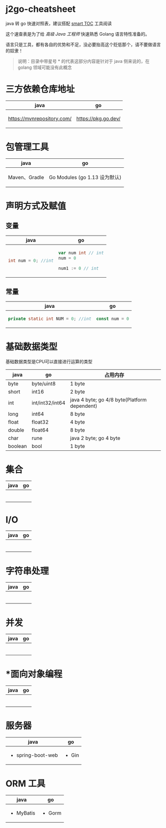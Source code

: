 # j2go-cheatsheet

java 转 go 快速对照表，建议搭配 [smart TOC](https://chrome.google.com/webstore/detail/smart-toc/lifgeihcfpkmmlfjbailfpfhbahhibba) 工具阅读

这个速查表是为了给 *高级 Java 工程师* 快速熟悉 Golang 语言特性准备的。 

语言只是工具，都有各自的优势和不足，没必要抬高这个贬低那个，请不要做语言的奴隶！


> 说明：目录中带星号 * 的代表这部分内容是针对于 java 侧来说的，在 golang 领域可能没有此概念


# 三方依赖仓库地址
<table>
<thead><tr><th>java</th><th>go</th></tr></thead>
<tbody>
<tr><td>


https://mvnrepository.com/


</td><td>


https://pkg.go.dev/


</td></tr>
</tbody></table>

# 包管理工具
<table>
<thead><tr><th>java</th><th>go</th></tr></thead>
<tbody>
<tr><td>


Maven、Gradle


</td><td>


Go Modules (go 1.13 设为默认)


</td></tr>
</tbody></table>

# 声明方式及赋值


## 变量
<table>
<thead><tr><th>java</th><th>go</th></tr></thead>
<tbody>
<tr><td>

```java
int num = 0; //int
```

</td><td>

```go
var num int // int
num = 0

num1 := 0 // int
```

</td></tr>
</tbody>
</table>

## 常量
<table>
<thead><tr><th>java</th><th>go</th></tr></thead>
<tbody>
<tr><td>

```java
private static int NUM = 0; //int
```

</td><td>

```go
const num = 0
```

</td></tr>
</tbody>
</table>

# 基础数据类型
基础数据类型是CPU可以直接进行运算的类型
<table>
<thead>
<tr>
<th>java</th>
<th>go</th>
<th>占用内存</th>
</tr>
</thead>
<tbody>
<tr>
<td>byte</td>
<td>byte/uint8</td>
<td>1  byte</td>
 
</tr>

<tr>
<td>short</td>
<td>int16</td>
<td>2  byte</td>
 
</tr>

<tr>
<td>int</td>
<td>int/int32/int64</td>
<td>java 4 byte; go 4/8  byte(Platform dependent)</td>
 
</tr>

<tr>
<td>long</td>
<td>int64</td>
<td>8  byte</td>
 
</tr>

<tr>
<td>float</td>
<td>float32</td>
<td>4  byte</td>
 
</tr>

<tr>
<td>double</td>
<td>float64</td>
<td>8  byte</td>
 
</tr>

<tr>
<td>char</td>
<td>rune</td>
<td>java 2 byte; go 4 byte</td>
 
</tr>

<tr>
<td>boolean</td>
<td>bool</td>
<td>1 byte</td>
 
</tr>

</tbody></table>

# 集合
<table>
<thead><tr><th>java</th><th>go</th></tr></thead>
<tbody>
<tr><td>

```java

```

</td><td>

```go

```

</td></tr>
</tbody></table>

# I/O
<table>
<thead><tr><th>java</th><th>go</th></tr></thead>
<tbody>
<tr><td>

```java

```

</td><td>

```go

```

</td></tr>
</tbody></table>

# 字符串处理
<table>
<thead><tr><th>java</th><th>go</th></tr></thead>
<tbody>
<tr><td>

```java

```

</td><td>

```go

```

</td></tr>
</tbody></table>

# 并发
<table>
<thead><tr><th>java</th><th>go</th></tr></thead>
<tbody>
<tr><td>

```java

```

</td><td>

```go

```

</td></tr>
</tbody></table>

# *面向对象编程
<table>
<thead><tr><th>java</th><th>go</th></tr></thead>
<tbody>
<tr><td>

```java

```

</td><td>

```go

```

</td></tr>
</tbody></table>

# 服务器
<table>
<thead><tr><th>java</th><th>go</th></tr></thead>
<tbody>
<tr><td>


- spring-boot-web


</td><td>


- Gin


</td></tr>
</tbody></table>

# ORM 工具
<table>
<thead><tr><th>java</th><th>go</th></tr></thead>
<tbody>
<tr><td>


- MyBatis


</td><td>


- Gorm


</td></tr>
</tbody></table>
